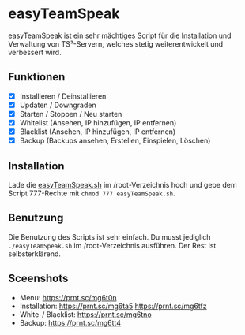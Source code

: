 # easyTeamSpeak

easyTeamSpeak ist ein sehr mächtiges Script für die Installation und Verwaltung von TS³-Servern, welches stetig weiterentwickelt und verbessert wird.

## Funktionen
- [x] Installieren / Deinstallieren
- [x] Updaten / Downgraden
- [x] Starten / Stoppen / Neu starten
- [x] Whitelist (Ansehen, IP hinzufügen, IP entfernen)
- [x] Blacklist (Ansehen, IP hinzufügen, IP entfernen)
- [x] Backup (Backups ansehen, Erstellen, Einspielen, Löschen) 

## Installation
Lade die [easyTeamSpeak.sh](https://github.com/easy/easyTeamSpeak/releases/download/v1.0/easyTeamSpeak.sh) im /root-Verzeichnis hoch und gebe dem Script 777-Rechte mit `chmod 777 easyTeamSpeak.sh`.

## Benutzung
Die Benutzung des Scripts ist sehr einfach. Du musst jediglich `./easyTeamSpeak.sh` im /root-Verzeichnis ausführen. Der Rest ist selbsterklärend.

## Sceenshots
- Menu: https://prnt.sc/mg6t0n
- Installation: https://prnt.sc/mg6ta5 https://prnt.sc/mg6tfz
- White-/ Blacklist: https://prnt.sc/mg6tno
- Backup: https://prnt.sc/mg6tt4
